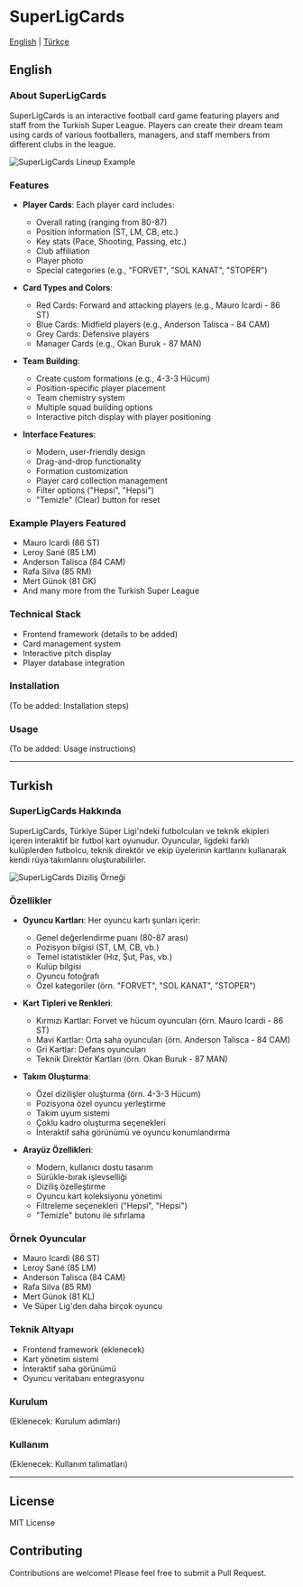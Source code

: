 # SuperLigCards

[English](#english) | [Türkçe](#turkish)

## English

### About SuperLigCards
SuperLigCards is an interactive football card game featuring players and staff from the Turkish Super League. Players can create their dream team using cards of various footballers, managers, and staff members from different clubs in the league.

![SuperLigCards Lineup Example](assets/img/lineup.png)

### Features
- **Player Cards**: Each player card includes:
  - Overall rating (ranging from 80-87)
  - Position information (ST, LM, CB, etc.)
  - Key stats (Pace, Shooting, Passing, etc.)
  - Club affiliation
  - Player photo
  - Special categories (e.g., "FORVET", "SOL KANAT", "STOPER")

- **Card Types and Colors**:
  - Red Cards: Forward and attacking players (e.g., Mauro Icardi - 86 ST)
  - Blue Cards: Midfield players (e.g., Anderson Talisca - 84 CAM)
  - Grey Cards: Defensive players
  - Manager Cards (e.g., Okan Buruk - 87 MAN)

- **Team Building**:
  - Create custom formations (e.g., 4-3-3 Hücum)
  - Position-specific player placement
  - Team chemistry system
  - Multiple squad building options
  - Interactive pitch display with player positioning

- **Interface Features**:
  - Modern, user-friendly design
  - Drag-and-drop functionality
  - Formation customization
  - Player card collection management
  - Filter options ("Hepsi", "Hepsi")
  - "Temizle" (Clear) button for reset

### Example Players Featured
- Mauro Icardi (86 ST)
- Leroy Sané (85 LM)
- Anderson Talisca (84 CAM)
- Rafa Silva (85 RM)
- Mert Günok (81 GK)
- And many more from the Turkish Super League

### Technical Stack
- Frontend framework (details to be added)
- Card management system
- Interactive pitch display
- Player database integration

### Installation
(To be added: Installation steps)

### Usage
(To be added: Usage instructions)

---

## Turkish

### SuperLigCards Hakkında
SuperLigCards, Türkiye Süper Ligi'ndeki futbolcuları ve teknik ekipleri içeren interaktif bir futbol kart oyunudur. Oyuncular, ligdeki farklı kulüplerden futbolcu, teknik direktör ve ekip üyelerinin kartlarını kullanarak kendi rüya takımlarını oluşturabilirler.

![SuperLigCards Diziliş Örneği](assets/img/lineup.png)

### Özellikler
- **Oyuncu Kartları**: Her oyuncu kartı şunları içerir:
  - Genel değerlendirme puanı (80-87 arası)
  - Pozisyon bilgisi (ST, LM, CB, vb.)
  - Temel istatistikler (Hız, Şut, Pas, vb.)
  - Kulüp bilgisi
  - Oyuncu fotoğrafı
  - Özel kategoriler (örn. "FORVET", "SOL KANAT", "STOPER")

- **Kart Tipleri ve Renkleri**:
  - Kırmızı Kartlar: Forvet ve hücum oyuncuları (örn. Mauro Icardi - 86 ST)
  - Mavi Kartlar: Orta saha oyuncuları (örn. Anderson Talisca - 84 CAM)
  - Gri Kartlar: Defans oyuncuları
  - Teknik Direktör Kartları (örn. Okan Buruk - 87 MAN)

- **Takım Oluşturma**:
  - Özel dizilişler oluşturma (örn. 4-3-3 Hücum)
  - Pozisyona özel oyuncu yerleştirme
  - Takım uyum sistemi
  - Çoklu kadro oluşturma seçenekleri
  - İnteraktif saha görünümü ve oyuncu konumlandırma

- **Arayüz Özellikleri**:
  - Modern, kullanıcı dostu tasarım
  - Sürükle-bırak işlevselliği
  - Diziliş özelleştirme
  - Oyuncu kart koleksiyonu yönetimi
  - Filtreleme seçenekleri ("Hepsi", "Hepsi")
  - "Temizle" butonu ile sıfırlama

### Örnek Oyuncular
- Mauro Icardi (86 ST)
- Leroy Sané (85 LM)
- Anderson Talisca (84 CAM)
- Rafa Silva (85 RM)
- Mert Günok (81 KL)
- Ve Süper Lig'den daha birçok oyuncu

### Teknik Altyapı
- Frontend framework (eklenecek)
- Kart yönetim sistemi
- İnteraktif saha görünümü
- Oyuncu veritabanı entegrasyonu

### Kurulum
(Eklenecek: Kurulum adımları)

### Kullanım
(Eklenecek: Kullanım talimatları)

---

## License
MIT License

## Contributing
Contributions are welcome! Please feel free to submit a Pull Request. 